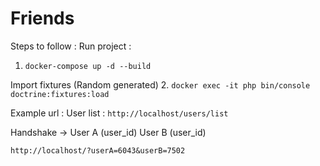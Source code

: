 # Friends

Steps to follow :
Run project :
1. `docker-compose up -d --build`

Import fixtures (Random generated)
2. `docker exec -it php bin/console doctrine:fixtures:load`

Example url :
User list :
`http://localhost/users/list`

Handshake ->
User A (user_id) User B (user_id)

`http://localhost/?userA=6043&userB=7502`
